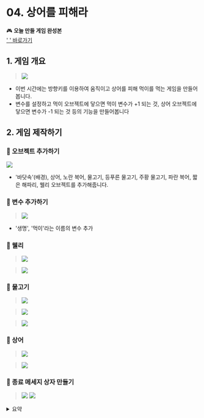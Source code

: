 # 04. 상어를 피해라 


  

🎮  **오늘 만들 게임 완성본**   
[' ' 바로가기]() 


## 1. 게임 개요
>![](img/04_상어를피해라/4_10.png)
- 이번 시간에는 방향키를 이용하여 움직이고 상어를 피해 먹이를 먹는 게임을 만들어봅니다.
- 변수를 설정하고 먹이 오브젝트에 닿으면 먹이 변수가 +1 되는 것, 상어 오브젝트에 닿으면 변수가 -1 되는 것 등의 기능을 만들어봅니다



## 2. 게임 제작하기

### 🧩 오브젝트 추가하기
![](img/04_상어를피해라/4_11.png)
- '바닷속'(배경), 상어, 노란 복어, 물고기, 등푸른 물고기, 주황 물고기, 파란 복어, 짧은 해파리, 웰리 오브젝트를 추가해줍니다. 

### 🧩 변수 추가하기
> ![](img/04_상어를피해라/4_12.png)
- '생명', '먹이'라는 이름의 변수 추가 

### 🧩 웰리 
> ![](img/04_상어를피해라/4_웰리.png)   

> ![](img/04_상어를피해라/4_13.png)


### 🧩 물고기 
> ![](img/04_상어를피해라/4_물고기.png)

> ![](img/04_상어를피해라/4_14.png)

> ![](img/04_상어를피해라/4_15.png)

### 🧩 상어 
> ![](img/04_상어를피해라/4_상어.png)

> ![](img/04_상어를피해라/4_16.png)




### 🧩 종료 메세지 상자 만들기 
> ![](img/04_상어를피해라/4_글상자.png)
> ![](img/04_상어를피해라/4_17.png)


<details>
<summary> 요약 </summary>
</details>